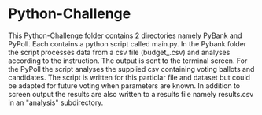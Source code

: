 # Python-Challenge

This Python-Challenge folder contains 2 directories namely PyBank and PyPoll. Each contains a python script called main.py. 
In the Pybank folder the script processes data from a csv file (budget_.csv) and analyses according to the instruction. The output is sent to the terminal screen. 
For the PyPoll the script analyses the supplied csv containing voting ballots and candidates. The script is written for this particlar file and dataset but could be adapted for future voting when parameters are known. In addition to screen output the results are also written to a results file namely results.csv in an "analysis" subdirectory. 
